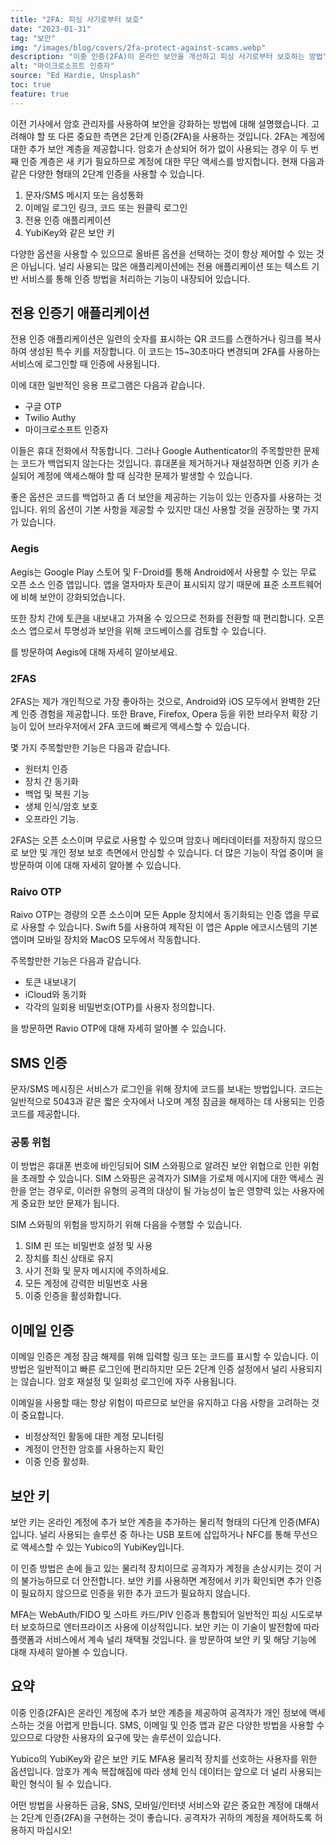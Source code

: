 ```yaml
---
title: "2FA: 피싱 사기로부터 보호"
date: "2023-01-31"
tag: "보안"
img: "/images/blog/covers/2fa-protect-against-scams.webp"
description: "이중 인증(2FA)이 온라인 보안을 개선하고 피싱 사기로부터 보호하는 방법"
alt: "마이크로소프트 인증자"
source: "Ed Hardie, Unsplash"
toc: true
feature: true
---
```


이전 기사에서 암호 관리자를 사용하여 보안을 강화하는 방법에 대해 설명했습니다. 고려해야 할 또 다른 중요한 측면은 2단계 인증(2FA)을 사용하는 것입니다.
2FA는 계정에 대한 추가 보안 계층을 제공합니다. 암호가 손상되어 허가 없이 사용되는 경우 이 두 번째 인증 계층은 새 키가 필요하므로 계정에 대한 무단 액세스를 방지합니다.
현재 다음과 같은 다양한 형태의 2단계 인증을 사용할 수 있습니다.

1. 문자/SMS 메시지 또는 음성통화
2. 이메일 로그인 링크, 코드 또는 원클릭 로그인
3. 전용 인증 애플리케이션
4. YubiKey와 같은 보안 키

다양한 옵션을 사용할 수 있으므로 올바른 옵션을 선택하는 것이 항상 제어할 수 있는 것은 아닙니다. 널리 사용되는 많은 애플리케이션에는 전용 애플리케이션 또는 텍스트 기반 서비스를 통해 인증 방법을 처리하는 기능이 내장되어 있습니다.

## 전용 인증기 애플리케이션

전용 인증 애플리케이션은 일련의 숫자를 표시하는 QR 코드를 스캔하거나 링크를 복사하여 생성된 특수 키를 저장합니다. 이 코드는 15~30초마다 변경되며 2FA를 사용하는 서비스에 로그인할 때 인증에 사용됩니다.

이에 대한 일반적인 응용 프로그램은 다음과 같습니다.

- 구글 OTP
- Twilio Authy
- 마이크로소프트 인증자

이들은 휴대 전화에서 작동합니다. 그러나 Google Authenticator의 주목할만한 문제는 코드가 백업되지 않는다는 것입니다. 휴대폰을 제거하거나 재설정하면 인증 키가 손실되어 계정에 액세스해야 할 때 심각한 문제가 발생할 수 있습니다.

좋은 옵션은 코드를 백업하고 좀 더 보안을 제공하는 기능이 있는 인증자를 사용하는 것입니다. 위의 옵션이 기본 사항을 제공할 수 있지만 대신 사용할 것을 권장하는 몇 가지가 있습니다.

### Aegis

<Media source="https://cdn.xanzhu.com/v1/2-factor-auth/aegis.webp" alt="Aegis Authenticator 로고"></Media>

Aegis는 Google Play 스토어 및 F-Droid를 통해 Android에서 사용할 수 있는 무료 오픈 소스 인증 앱입니다. 앱을 열자마자 토큰이 표시되지 않기 때문에 표준 소프트웨어에 비해 보안이 강화되었습니다.

또한 장치 간에 토큰을 내보내고 가져올 수 있으므로 전화를 전환할 때 편리합니다. 오픈 소스 앱으로서 투명성과 보안을 위해 코드베이스를 검토할 수 있습니다.

<PageLink title="getaegis.app" url="https://getaegis.app/"></PageLink> 를 방문하여 Aegis에 대해 자세히 알아보세요.

### 2FAS

<Media source="https://cdn.xanzhu.com/v1/2-factor-auth/2fas.webp" alt="2FAS 인증 로고"></Media>

2FAS는 제가 개인적으로 가장 좋아하는 것으로, Android와 iOS 모두에서 완벽한 2단계 인증 경험을 제공합니다. 또한 Brave, Firefox, Opera 등을 위한 브라우저 확장 기능이 있어 브라우저에서 2FA 코드에 빠르게 액세스할 수 있습니다.

몇 가지 주목할만한 기능은 다음과 같습니다.

- 원터치 인증
- 장치 간 동기화
- 백업 및 복원 기능
- 생체 인식/암호 보호
- 오프라인 기능.

2FAS는 오픈 소스이며 무료로 사용할 수 있으며 암호나 메타데이터를 저장하지 않으므로 보안 및 개인 정보 보호 측면에서 안심할 수 있습니다. 더 많은 기능이 작업 중이며 <PageLink title="2fas.com" url="https://2fas.com/"></PageLink> 을 방문하여 이에 대해 자세히 알아볼 수 있습니다.

### Raivo OTP

<Media source="https://cdn.xanzhu.com/v1/2-factor-auth/ravio.webp" alt="Ravio Authenticator 로고"></Media>

Raivo OTP는 경량의 오픈 소스이며 모든 Apple 장치에서 동기화되는 인증 앱을 무료로 사용할 수 있습니다. Swift 5를 사용하여 제작된 이 앱은 Apple 에코시스템의 기본 앱이며 모바일 장치와 MacOS 모두에서 작동합니다.

주목할만한 기능은 다음과 같습니다.

- 토큰 내보내기
- iCloud와 동기화
- 각각의 일회용 비밀번호(OTP)를 사용자 정의합니다.

<PageLink title="raivo-otp.com" url="https://raivo-otp.com/"></PageLink> 을 방문하면 Ravio OTP에 대해 자세히 알아볼 수 있습니다.

## SMS 인증

문자/SMS 메시징은 서비스가 로그인을 위해 장치에 코드를 보내는 방법입니다. 코드는 일반적으로 5043과 같은 짧은 숫자에서 나오며 계정 잠금을 해제하는 데 사용되는 인증 코드를 제공합니다.

### 공통 위험

이 방법은 휴대폰 번호에 바인딩되어 SIM 스와핑으로 알려진 보안 위협으로 인한 위험을 초래할 수 있습니다. SIM 스와핑은 공격자가 SIM을 가로채 메시지에 대한 액세스 권한을 얻는 경우로, 이러한 유형의 공격의 대상이 될 가능성이 높은 영향력 있는 사용자에게 중요한 보안 문제가 됩니다.

SIM 스와핑의 위험을 방지하기 위해 다음을 수행할 수 있습니다.

1. SIM 핀 또는 비밀번호 설정 및 사용
2. 장치를 최신 상태로 유지
3. 사기 전화 및 문자 메시지에 주의하세요.
4. 모든 계정에 강력한 비밀번호 사용
5. 이중 인증을 활성화합니다.

## 이메일 인증

이메일 인증은 계정 잠금 해제를 위해 입력할 링크 또는 코드를 표시할 수 있습니다. 이 방법은 일반적이고 빠른 로그인에 편리하지만 모든 2단계 인증 설정에서 널리 사용되지는 않습니다. 암호 재설정 및 일회성 로그인에 자주 사용됩니다.

이메일을 사용할 때는 항상 위험이 따르므로 보안을 유지하고 다음 사항을 고려하는 것이 중요합니다.

- 비정상적인 활동에 대한 계정 모니터링
- 계정이 안전한 암호를 사용하는지 확인
- 이중 인증 활성화.

## 보안 키

보안 키는 온라인 계정에 추가 보안 계층을 추가하는 물리적 형태의 다단계 인증(MFA)입니다. 널리 사용되는 솔루션 중 하나는 USB 포트에 삽입하거나 NFC를 통해 무선으로 액세스할 수 있는 Yubico의 YubiKey입니다.

이 인증 방법은 손에 들고 있는 물리적 장치이므로 공격자가 계정을 손상시키는 것이 거의 불가능하므로 더 안전합니다. 보안 키를 사용하면 계정에서 키가 확인되면 추가 인증이 필요하지 않으므로 인증을 위한 추가 코드가 필요하지 않습니다.

MFA는 WebAuth/FIDO 및 스마트 카드/PIV 인증과 통합되어 일반적인 피싱 시도로부터 보호하므로 엔터프라이즈 사용에 이상적입니다. 보안 키는 이 기술이 발전함에 따라 플랫폼과 서비스에서 계속 널리 채택될 것입니다. <PageLink title="Yubico.com" url="https://www.yubico.com/"></PageLink> 을 방문하여 보안 키 및 해당 기능에 대해 자세히 알아볼 수 있습니다.

## 요약

이중 인증(2FA)은 온라인 계정에 추가 보안 계층을 제공하여 공격자가 개인 정보에 액세스하는 것을 어렵게 만듭니다. SMS, 이메일 및 인증 앱과 같은 다양한 방법을 사용할 수 있으므로 다양한 사용자의 요구에 맞는 솔루션이 있습니다.

Yubico의 YubiKey와 같은 보안 키도 MFA용 물리적 장치를 선호하는 사용자를 위한 옵션입니다. 암호가 계속 복잡해짐에 따라 생체 인식 데이터는 앞으로 더 널리 사용되는 확인 형식이 될 수 있습니다.

어떤 방법을 사용하든 금융, SNS, 모바일/인터넷 서비스와 같은 중요한 계정에 대해서는 2단계 인증(2FA)을 구현하는 것이 좋습니다. 공격자가 귀하의 계정을 제어하도록 허용하지 마십시오!
